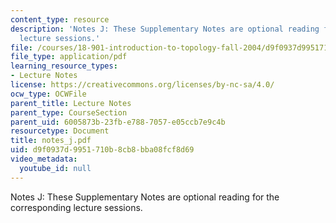 ```yaml
---
content_type: resource
description: 'Notes J: These Supplementary Notes are optional reading for the corresponding
  lecture sessions.'
file: /courses/18-901-introduction-to-topology-fall-2004/d9f0937d9951710b8cb8bba08fcf8d69_notes_j.pdf
file_type: application/pdf
learning_resource_types:
- Lecture Notes
license: https://creativecommons.org/licenses/by-nc-sa/4.0/
ocw_type: OCWFile
parent_title: Lecture Notes
parent_type: CourseSection
parent_uid: 6005873b-23fb-e788-7057-e05ccb7e9c4b
resourcetype: Document
title: notes_j.pdf
uid: d9f0937d-9951-710b-8cb8-bba08fcf8d69
video_metadata:
  youtube_id: null
---
```

Notes J: These Supplementary Notes are optional reading for the corresponding lecture sessions.